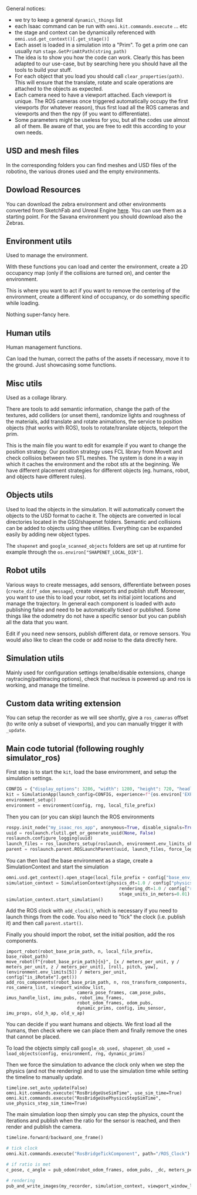 General notices:
- we try to keep a general `dynamic\_things` list
- each Isaac command can be run with `omni.kit.commands.execute` ... etc
- the stage and context can be dynamically referenced with `omni.usd.get_context()[.get_stage()]`
- Each asset is loaded in a simulation into a "Prim". To get a prim one can usually run `stage.GetPrimAtPath(string_path)`
- The idea is to show you how the code can work. Clearly this has been adapted to our use-case, but by searching here you should have all the tools to build your stuff.
- For each object that you load you should call `clear_properties(path)`. This will ensure that the translate, rotate and scale operations are attached to the objects as expected.
- Each camera need to have a viewport attached. Each viewport is unique. The ROS cameras once triggered automatically occupy the first viewports (for whatever reason), thus first load all the ROS cameras and viewports and then the npy (if you want to differentiate).
- Some parameters might be useless for you, but all the codes use almost all of them. Be aware of that, you are free to edit this according to your own needs.

## USD and mesh files
In the corresponding folders you can find meshes and USD files of the robotino, the various drones used and the empty environments.

## Dowload Resources

You can download the zebra environment and other environments converted from SketchFab and Unreal Engine [here](https://keeper.mpdl.mpg.de/d/893ecd2a9a6b4c1587dc/). You can use them as a starting point. For the Savana environment you should download also the Zebras.

## Environment utils

Used to manage the environment.

With these functions you can load and center the environment, create a 2D occupancy map (only if the collisions are turned on), and center the environment.

This is where you want to act if you want to remove the centering of the environment, create a different kind of occupancy, or do something specific while loading.

Nothing super-fancy here.

## Human utils

Human management functions.

Can load the human, correct the paths of the assets if necessary, move it to the ground. Just showcasing some functions.

## Misc utils

Used as a collage library. 

There are tools to add semantic information, change the path of the textures, add colliders (or unset them), randomize lights and roughness of the materials, add translate and rotate animations, the service to position objects (that works with ROS), tools to rotate/translate objects, teleport the prim.

This is the main file you want to edit for example if you want to change the position strategy. Our position strategy uses FCL library from MoveIt and check collisios between two STL meshes. The system is done in a way in which it caches the environment and the robot stls at the beginning. We have different placement strategies for different objects (eg. humans, robot, and objects have different rules).

## Objects utils

Used to load the objects in the simulation. It will automatically convert the objects to the USD format to cache it. The objects are converted in local directories located in the GSO/shapenet folders. Semantic and collisions can be added to objects using thee utilities. Everything can be expanded easily by adding new object types.

The `shapenet` and `google_scanned_objects` folders are set up at runtime for example through the `os.environ["SHAPENET_LOCAL_DIR"]`.

## Robot utils

Various ways to create messages, add sensors, differentiate between poses (`create_diff_odom_message`), create viewports and publish stuff. Moreover, you want to use this to load your robot, set its initial joint locations and manage the trajectory. In general each component is loaded with auto publishing false and need to be automatically ticked or published. Some things like the odometry do not have a specific sensor but you can publish all the data that you want.

Edit if you need new sensors, publish different data, or remove sensors. You would also like to clean the code or add noise to the data directly here.

## Simulation utils

Mainly used for configuration settings (enalbe/disable extensions, change raytracing/pathtracing options), check that nucleus is powered up and ros is working, and manage the timeline.

## Custom data writing extension
You can setup the recorder as we will see shortly, give a `ros_cameras` offset (to write only a subset of viewports), and you can manually trigger it with `_update`.

## Main code tutorial (following roughly simulator_ros)
First step is to start the `kit`, load the base envirornment, and setup the simulation settings.

```python
CONFIG = {"display_options": 3286, "width": 1280, "height": 720, "headless": config["headless"].get()}
kit = SimulationApp(launch_config=CONFIG, experience=f"{os.environ['EXP_PATH']}/omni.isaac.sim.python.kit")
environment_setup()
environment = environment(config, rng, local_file_prefix)
```

Then you can (or you can skip) launch the ROS environments
```python
rospy.init_node("my_isaac_ros_app", anonymous=True, disable_signals=True, log_level=rospy.ERROR)
uuid = roslaunch.rlutil.get_or_generate_uuid(None, False)
roslaunch.configure_logging(uuid)
launch_files = ros_launchers_setup(roslaunch, environment.env_limits_shifted, config)
parent = roslaunch.parent.ROSLaunchParent(uuid, launch_files, force_log=True)
```

You can then load the base environment as a stage, create a SimulationContext and start the simulation
```python
omni.usd.get_context().open_stage(local_file_prefix + config["base_env_path"].get(), None)
simulation_context = SimulationContext(physics_dt=1.0 / config["physics_hz"].get(),
	                                       rendering_dt=1.0 / config["render_hz"].get(),
	                                       stage_units_in_meters=0.01)
simulation_context.start_simulation()
```

Add the ROS clock with `add_clock()`, which is necessary if you need to launch things from the code. You also need to "tick" the clock (i.e. publish it) and then call `parent.start()`.

Finally you should import the robot, set the initial position, add the ros components.

```
import_robot(robot_base_prim_path, n, local_file_prefix, base_robot_path)
move_robot(f"{robot_base_prim_path}{n}", [x / meters_per_unit, y / meters_per_unit, z / meters_per_unit], [roll, pitch, yaw], (environment.env_limits[5]) / meters_per_unit, config["is_iRotate"].get())
add_ros_components(robot_base_prim_path, n, ros_transform_components, ros_camera_list, viewport_window_list,
		                   camera_pose_frames, cam_pose_pubs, imus_handle_list, imu_pubs, robot_imu_frames,
		                   robot_odom_frames, odom_pubs,
		                   dynamic_prims, config, imu_sensor, imu_props, old_h_ap, old_v_ap)
```

You can decide if you want humans and objects. 
We first load all the humans, then check where we can place them and finally remove the ones that cannot be placed.

To load the objects simply call `google_ob_used, shapenet_ob_used = load_objects(config, environment, rng, dynamic_prims)`

Then we force the simulation to advance the clock only when we step the physics (and not the rendering) and to use the simulation time while setting the timeline to manually update.  
```
timeline.set_auto_update(False)
omni.kit.commands.execute("RosBridgeUseSimTime", use_sim_time=True)
omni.kit.commands.execute("RosBridgeUsePhysicsStepSimTime", use_physics_step_sim_time=True)
```

The main simulation loop then simply you can step the physics, count the iterations and publish when the ratio for the sensor is reached, and then render and publish the camera.

```python
timeline.forward/backward_one_frame()

# tick clock
omni.kit.commands.execute("RosBridgeTickComponent", path="/ROS_Clock")

# if ratio is met
c_pose, c_angle = pub_odom(robot_odom_frames, odom_pubs, _dc, meters_per_unit)

# rendering
pub_and_write_images(my_recorder, simulation_context, viewport_window_list, True, ros_camera_list, config["rtx_mode"].get())
```